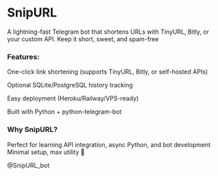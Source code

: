 # SnipURL
A lightning-fast Telegram bot that shortens URLs with TinyURL, Bitly, or your custom API. Keep it short, sweet, and spam-free

### Features:

One-click link shortening (supports TinyURL, Bitly, or self-hosted APIs)

Optional SQLite/PostgreSQL history tracking

Easy deployment (Heroku/Railway/VPS-ready)

Built with Python + python-telegram-bot

### Why SnipURL?
Perfect for learning API integration, async Python, and bot development
Minimal setup, max utility 🚀

@SnipURL_bot
